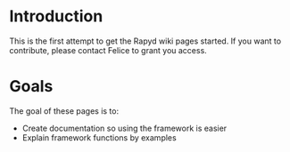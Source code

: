 # Introduction #

This is the first attempt to get the Rapyd wiki pages started. If you want to contribute, please contact Felice to grant you access.


# Goals #

The goal of these pages is to:
  * Create documentation so using the framework is easier
  * Explain framework functions by examples